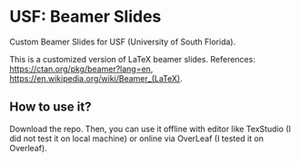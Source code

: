 # USF: Beamer Slides
Custom Beamer Slides for USF (University of South Florida). 

This is a customized version of LaTeX beamer slides. References: https://ctan.org/pkg/beamer?lang=en, https://en.wikipedia.org/wiki/Beamer_(LaTeX).

## How to use it?
Download the repo. Then, you can use it offline with editor like TexStudio (I did not test it on local machine) or online via OverLeaf (I tested it on Overleaf). 



